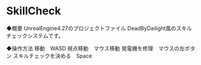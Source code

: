 # SkillCheck

◆概要
UnrealEngine4.27のプロジェクトファイル
DeadByDailight風のスキルチェックシステムです。

◆操作方法
移動　WASD
視点移動　マウス移動
発電機を修理　マウスの左ボタン
スキルチェックを決める　Space
